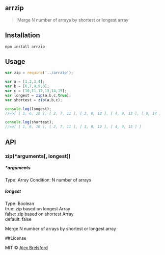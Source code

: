 ## arrzip

> Merge N number of arrays by shortest or longest array

## Installation

```npm install arrzip```

## Usage
```js
var zip = require('../arrzip');

var a = [1,2,3,4];
var b = [6,7,8,9,0];
var c = [10,11,12,13,14,15];
var longest = zip(a,b,c,true);
var shortest = zip(a,b,c);

console.log(longest);
//=>[ [ 1, 6, 10 ], [ 2, 7, 11 ], [ 3, 8, 12 ], [ 4, 9, 13 ], [ 0, 14 ], [ 15 ] ]

console.log(shortest);
//=>[ [ 1, 6, 10 ], [ 2, 7, 11 ], [ 3, 8, 12 ], [ 4, 9, 13 ] ]
```

## API

### zip(\*arguments[, longest])

##### \*arguments
Type: Array
Condition: N number of arrays

##### longest
Type: Boolean<br>
true: zip based on longest Array<br>
false: zip based on shortest Array<br>
default: false

Merge N number of arrays by shortest or longest array

##License

MIT © [Alex Brelsford](abrelsfo.github.io)
